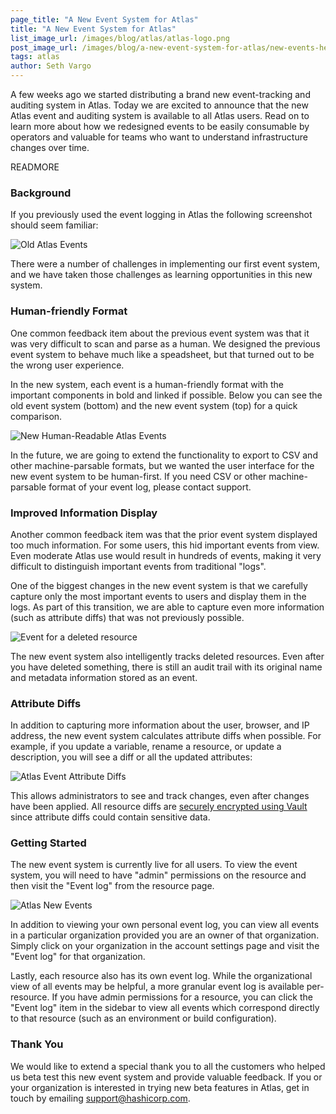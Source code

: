 ```yaml
---
page_title: "A New Event System for Atlas"
title: "A New Event System for Atlas"
list_image_url: /images/blog/atlas/atlas-logo.png
post_image_url: /images/blog/a-new-event-system-for-atlas/new-events-header.png
tags: atlas
author: Seth Vargo
---
```


A few weeks ago we started distributing a brand new event-tracking and auditing
system in Atlas. Today we are excited to announce that the new Atlas event and
auditing system is available to all Atlas users. Read on to learn more about how
we redesigned events to be easily consumable by operators and valuable for teams
who want to understand infrastructure changes over time.

READMORE

### Background

If you previously used the event logging in Atlas the following screenshot
should seem familiar:

![Old Atlas Events](/images/blog/a-new-event-system-for-atlas/old-events.png)

There were a number of challenges in implementing our first event system, and we
have taken those challenges as learning opportunities in this new system.

### Human-friendly Format

One common feedback item about the previous event system was that it was very
difficult to scan and parse as a human. We designed the previous event system
to behave much like a speadsheet, but that turned out to be the wrong user
experience.

In the new system, each event is a human-friendly format with the important
components in bold and linked if possible. Below you can see the old event
system (bottom) and the new event system (top) for a quick comparison.

![New Human-Readable Atlas Events](/images/blog/a-new-event-system-for-atlas/new-events-human.png)

In the future, we are going to extend the functionality to export to CSV and
other machine-parsable formats, but we wanted the user interface for the new
event system to be human-first. If you need CSV or other machine-parsable
format of your event log, please contact support.

### Improved Information Display

Another common feedback item was that the prior event system displayed too much
information. For some users, this hid important events from view. Even moderate
Atlas use would result in hundreds of events, making it very difficult to
distinguish important events from traditional "logs".

One of the biggest changes in the new event system is that we carefully capture
only the most important events to users and display them in the logs. As part of
this transition, we are able to capture even more information (such as attribute
diffs) that was not previously possible.

![Event for a deleted resource](/images/blog/a-new-event-system-for-atlas/new-events-deleted.png)

The new event system also intelligently tracks deleted resources. Even after
you have deleted something, there is still an audit trail with its original name
and metadata information stored as an event.

### Attribute Diffs

In addition to capturing more information about the user, browser, and IP
address, the new event system calculates attribute diffs when possible. For
example, if you update a variable, rename a resource, or update a description,
you will see a diff or all the updated attributes:

![Atlas Event Attribute Diffs](/images/blog/a-new-event-system-for-atlas/new-events-diff.png)

This allows administrators to see and track changes, even after changes have
been applied. All resource diffs are
[securely encrypted using Vault](/blog/how-atlas-uses-vault-for-managing-secrets.html)
since attribute diffs could contain sensitive data.

### Getting Started

The new event system is currently live for all users. To view the event system,
you will need to have "admin" permissions on the resource and then visit the
"Event log" from the resource page.

![Atlas New Events](/images/blog/a-new-event-system-for-atlas/new-events.png)

In addition to viewing your own personal event log, you can view all events in
a particular organization provided you are an owner of that organization. Simply
click on your organization in the account settings page and visit the
"Event log" for that organization.

Lastly, each resource also has its own event log. While the organizational view
of all events may be helpful, a more granular event log is available
per-resource. If you have admin permissions for a resource, you can click the
"Event log" item in the sidebar to view all events which correspond directly to
that resource (such as an environment or build configuration).

### Thank You

We would like to extend a special thank you to all the customers who helped us
beta test this new event system and provide valuable feedback. If you or your
organization is interested in trying new beta features in Atlas, get in touch by
emailing <a href="mailto:support@hashicorp.com?subject=Beta%20Testing%20for%20Atlas">support@hashicorp.com</a>.
